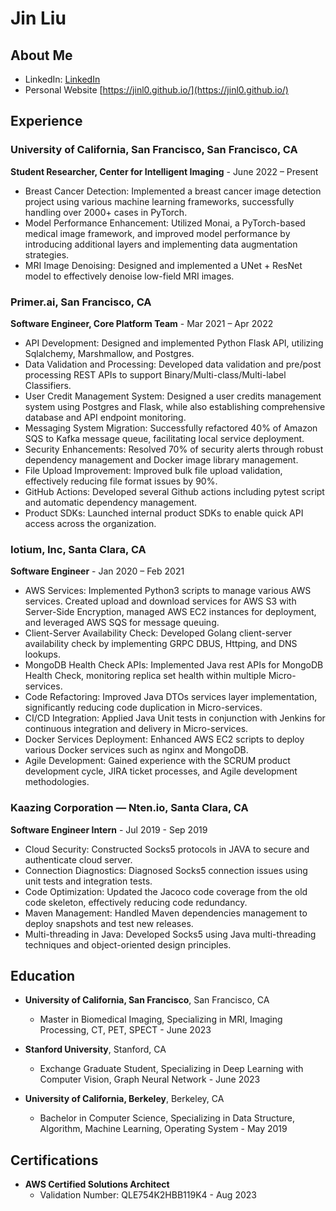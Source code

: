 # Jin Liu
## About Me 
- LinkedIn: [LinkedIn](https://www.linkedin.com/in/jin-liu-a5b697140/)
- Personal Website [https://jinl0.github.io/](https://jinl0.github.io/)

## Experience

### University of California, San Francisco, San Francisco, CA
**Student Researcher, Center for Intelligent Imaging** - June 2022 – Present

- Breast Cancer Detection: Implemented a breast cancer image detection project using various machine learning frameworks, successfully handling over 2000+ cases in PyTorch.
- Model Performance Enhancement: Utilized Monai, a PyTorch-based medical image framework, and improved model performance by introducing additional layers and implementing data augmentation strategies.
- MRI Image Denoising: Designed and implemented a UNet + ResNet model to effectively denoise low-field MRI images.

### Primer.ai, San Francisco, CA
**Software Engineer, Core Platform Team** - Mar 2021 – Apr 2022

- API Development: Designed and implemented Python Flask API, utilizing Sqlalchemy, Marshmallow, and Postgres.
- Data Validation and Processing: Developed data validation and pre/post processing REST APIs to support Binary/Multi-class/Multi-label Classifiers.
- User Credit Management System: Designed a user credits management system using Postgres and Flask, while also establishing comprehensive database and API endpoint monitoring.
- Messaging System Migration: Successfully refactored 40% of Amazon SQS to Kafka message queue, facilitating local service deployment.
- Security Enhancements: Resolved 70% of security alerts through robust dependency management and Docker image library management.
- File Upload Improvement: Improved bulk file upload validation, effectively reducing file format issues by 90%.
- GitHub Actions: Developed several Github actions including pytest script and automatic dependency management.
- Product SDKs: Launched internal product SDKs to enable quick API access across the organization.

### Iotium, Inc, Santa Clara, CA
**Software Engineer** - Jan 2020 – Feb 2021

- AWS Services: Implemented Python3 scripts to manage various AWS services. Created upload and download services for AWS S3 with Server-Side Encryption, managed AWS EC2 instances for deployment, and leveraged AWS SQS for message queuing.
- Client-Server Availability Check: Developed Golang client-server availability check by implementing GRPC DBUS, Httping, and DNS lookups.
- MongoDB Health Check APIs: Implemented Java rest APIs for MongoDB Health Check, monitoring replica set health within multiple Micro-services.
- Code Refactoring: Improved Java DTOs services layer implementation, significantly reducing code duplication in Micro-services.
- CI/CD Integration: Applied Java Unit tests in conjunction with Jenkins for continuous integration and delivery in Micro-services.
- Docker Services Deployment: Enhanced AWS EC2 scripts to deploy various Docker services such as nginx and MongoDB.
- Agile Development: Gained experience with the SCRUM product development cycle, JIRA ticket processes, and Agile development methodologies.

### Kaazing Corporation — Nten.io, Santa Clara, CA
**Software Engineer Intern** - Jul 2019 - Sep 2019

- Cloud Security: Constructed Socks5 protocols in JAVA to secure and authenticate cloud server.
- Connection Diagnostics: Diagnosed Socks5 connection issues using unit tests and integration tests.
- Code Optimization: Updated the Jacoco code coverage from the old code skeleton, effectively reducing code redundancy.
- Maven Management: Handled Maven dependencies management to deploy snapshots and test new releases.
- Multi-threading in Java: Developed Socks5 using Java multi-threading techniques and object-oriented design principles.

## Education

- **University of California, San Francisco**, San Francisco, CA
  - Master in Biomedical Imaging, Specializing in MRI, Imaging Processing, CT, PET, SPECT - June 2023

- **Stanford University**, Stanford, CA
  - Exchange Graduate Student, Specializing in Deep Learning with Computer Vision, Graph Neural Network - June 2023

- **University of California, Berkeley**, Berkeley, CA
  - Bachelor in Computer Science, Specializing in Data Structure, Algorithm, Machine Learning, Operating System - May 2019

## Certifications

- **AWS Certified Solutions Architect**
  - Validation Number: QLE754K2HBB119K4 - Aug 2023
